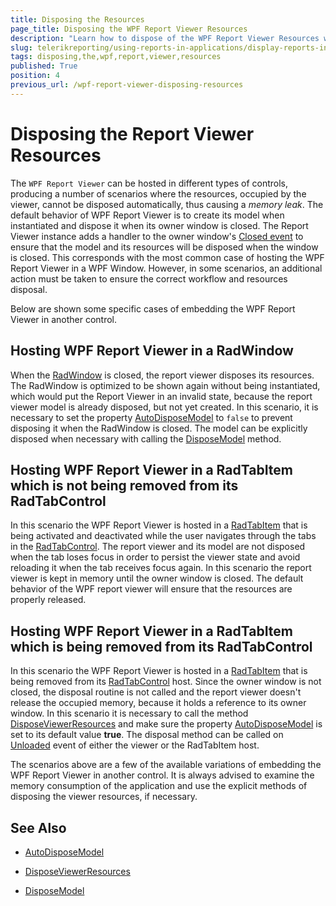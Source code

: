 ```yaml
---
title: Disposing the Resources
page_title: Disposing the WPF Report Viewer Resources
description: "Learn how to dispose of the WPF Report Viewer Resources when displayed in System.Windows.Window windows, custom windows and controls."
slug: telerikreporting/using-reports-in-applications/display-reports-in-applications/wpf-application/disposing-the-report-viewer-resources
tags: disposing,the,wpf,report,viewer,resources
published: True
position: 4
previous_url: /wpf-report-viewer-disposing-resources
---
```


# Disposing the Report Viewer Resources

The `WPF Report Viewer` can be hosted in different types of controls, producing a number of scenarios where the resources, occupied by the viewer, cannot be disposed automatically, thus causing a *memory leak*. The default behavior of WPF Report Viewer is to create its model when instantiated and dispose it when its owner window is closed. The Report Viewer instance adds a handler to the owner window's [Closed event](https://learn.microsoft.com/en-us/dotnet/api/system.windows.window.closed?view=netframework-4.0) to ensure that the model and its resources will be disposed when the window is closed. This corresponds with the most common case of hosting the WPF Report Viewer in a WPF Window. However, in some scenarios, an additional action must be taken to ensure the correct workflow and resources disposal.

Below are shown some specific cases of embedding the WPF Report Viewer in another control.

## Hosting WPF Report Viewer in a RadWindow

When the [RadWindow](https://docs.telerik.com/devtools/wpf/controls/radwindow/overview) is closed, the report viewer disposes its resources. The RadWindow is optimized to be shown again without being instantiated, which would put the Report Viewer in an invalid state, because the report viewer model is already disposed, but not yet created. In this scenario, it is necessary to set the property [AutoDisposeModel](/api/Telerik.ReportViewer.Wpf.ReportViewer#Telerik_ReportViewer_Wpf_ReportViewer_AutoDisposeModel) to `false` to prevent disposing it when the RadWindow is closed. The model can be explicitly disposed when necessary with calling the [DisposeModel](/api/Telerik.ReportViewer.Wpf.ReportViewer#Telerik_ReportViewer_Wpf_ReportViewer_DisposeModel) method.

## Hosting WPF Report Viewer in a RadTabItem which is not being removed from its RadTabControl

In this scenario the WPF Report Viewer is hosted in a [RadTabItem](https://docs.telerik.com/devtools/wpf/api/telerik.windows.controls.radtabitem) that is being activated and deactivated while the user navigates through the tabs in the [RadTabControl](https://docs.telerik.com/devtools/wpf/controls/radtabcontrol/overview2). The report viewer and its model are not disposed when the tab loses focus in order to persist the viewer state and avoid reloading it when the tab receives focus again. In this scenario the report viewer is kept in memory until the owner window is closed. The default behavior of the WPF report viewer will ensure that the resources are properly released.

## Hosting WPF Report Viewer in a RadTabItem which is being removed from its RadTabControl

In this scenario the WPF Report Viewer is hosted in a [RadTabItem](https://docs.telerik.com/devtools/wpf/api/telerik.windows.controls.radtabitem) that is being removed from its [RadTabControl](https://docs.telerik.com/devtools/wpf/controls/radtabcontrol/overview2) host. Since the owner window is not closed, the disposal routine is not called and the report viewer doesn't release the occupied memory, because it holds a reference to its owner window. In this scenario it is necessary to call the method [DisposeViewerResources](/api/Telerik.ReportViewer.Wpf.ReportViewer#Telerik_ReportViewer_Wpf_ReportViewer_DisposeViewerResources) and make sure the property [AutoDisposeModel](/api/Telerik.ReportViewer.Wpf.ReportViewer#Telerik_ReportViewer_Wpf_ReportViewer_AutoDisposeModel) is set to its default value __true__. The disposal method can be called on [Unloaded](https://learn.microsoft.com/en-us/dotnet/api/system.windows.frameworkelement.unloaded?view=windowsdesktop-7.0) event of either the viewer or the RadTabItem host.

The scenarios above are a few of the available variations of embedding the WPF Report Viewer in another control. It is always advised to examine the memory consumption of the application and use the explicit methods of disposing the viewer resources, if necessary.

## See Also

* [AutoDisposeModel](/api/Telerik.ReportViewer.Wpf.ReportViewer#Telerik_ReportViewer_Wpf_ReportViewer_AutoDisposeModel)

* [DisposeViewerResources](/api/Telerik.ReportViewer.Wpf.ReportViewer#Telerik_ReportViewer_Wpf_ReportViewer_DisposeViewerResources)

* [DisposeModel](/api/Telerik.ReportViewer.Wpf.ReportViewer#Telerik_ReportViewer_Wpf_ReportViewer_DisposeModel)
